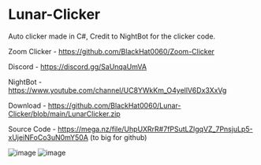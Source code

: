 # Lunar-Clicker
Auto clicker made in C#, Credit to NightBot for the clicker code.

Zoom Clicker - https://github.com/BlackHat0060/Zoom-Clicker

Discord - https://discord.gg/SaUnqaUmVA

NightBot - https://www.youtube.com/channel/UC8YWkKm_O4yellV6Dx3XxVg

Download - https://github.com/BlackHat0060/Lunar-Clicker/blob/main/LunarClicker.zip

Source Code - https://mega.nz/file/UhpUXRrR#7fPSutLZlgqVZ_7PnsjuLp5-xUjeiNFoCo3uN0mY50A
(to big for github)


![image](https://user-images.githubusercontent.com/81340493/113788509-f19fd280-96f1-11eb-9cb2-a52ee6bed881.png)
![image](https://user-images.githubusercontent.com/81340493/113788555-0da37400-96f2-11eb-9d26-76d8e5677874.png)

